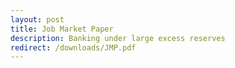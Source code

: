 ```yaml
---
layout: post
title: Job Market Paper
description: Banking under large excess reserves
redirect: /downloads/JMP.pdf
---
```



